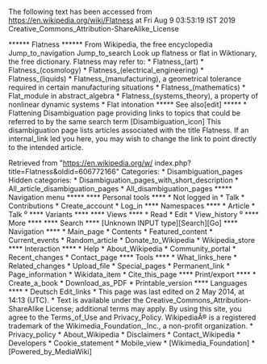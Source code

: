 The following text has been accessed from https://en.wikipedia.org/wiki/Flatness at Fri Aug 9 03:53:19 IST 2019
Creative_Commons_Attribution-ShareAlike_License




















****** Flatness ******
From Wikipedia, the free encyclopedia
Jump_to_navigation Jump_to_search
 Look up flatness or flat in Wiktionary, the free dictionary.
Flatness may refer to:
    * Flatness_(art)
    * Flatness_(cosmology)
    * Flatness_(electrical_engineering)
    * Flatness_(liquids)
    * Flatness_(manufacturing), a geometrical tolerance required in certain
      manufacturing situations
    * Flatness_(mathematics)
    * Flat_module in abstract_algebra
    * Flatness_(systems_theory), a property of nonlinear dynamic systems
    * Flat intonation
***** See also[edit] *****
    * Flattening
                      Disambiguation page providing links to topics that could
                      be referred to by the same search term
[Disambiguation_icon] This disambiguation page lists articles associated with
                      the title Flatness.
                      If an internal_link led you here, you may wish to change
                      the link to point directly to the intended article.

Retrieved from "https://en.wikipedia.org/w/
index.php?title=Flatness&oldid=606772166"
Categories:
    * Disambiguation_pages
Hidden categories:
    * Disambiguation_pages_with_short_description
    * All_article_disambiguation_pages
    * All_disambiguation_pages
***** Navigation menu *****
**** Personal tools ****
    * Not logged in
    * Talk
    * Contributions
    * Create_account
    * Log_in
**** Namespaces ****
    * Article
    * Talk
⁰
**** Variants ****
**** Views ****
    * Read
    * Edit
    * View_history
⁰
**** More ****
**** Search ****
[Unknown INPUT type][Search][Go]
**** Navigation ****
    * Main_page
    * Contents
    * Featured_content
    * Current_events
    * Random_article
    * Donate_to_Wikipedia
    * Wikipedia_store
**** Interaction ****
    * Help
    * About_Wikipedia
    * Community_portal
    * Recent_changes
    * Contact_page
**** Tools ****
    * What_links_here
    * Related_changes
    * Upload_file
    * Special_pages
    * Permanent_link
    * Page_information
    * Wikidata_item
    * Cite_this_page
**** Print/export ****
    * Create_a_book
    * Download_as_PDF
    * Printable_version
**** Languages ****
    * Deutsch
Edit_links
    * This page was last edited on 2 May 2014, at 14:13 (UTC).
    * Text is available under the Creative_Commons_Attribution-ShareAlike
      License; additional terms may apply. By using this site, you agree to the
      Terms_of_Use and Privacy_Policy. WikipediaÂ® is a registered trademark of
      the Wikimedia_Foundation,_Inc., a non-profit organization.
    * Privacy_policy
    * About_Wikipedia
    * Disclaimers
    * Contact_Wikipedia
    * Developers
    * Cookie_statement
    * Mobile_view
    * [Wikimedia_Foundation]
    * [Powered_by_MediaWiki]
